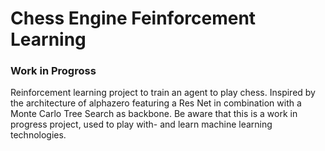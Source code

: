 # Chess Engine Feinforcement Learning
### Work in Progross
Reinforcement learning project to train an agent to play chess. Inspired by the architecture of alphazero featuring a Res Net in combination with a Monte Carlo Tree Search as backbone.
Be aware that this is a work in progress project, used to play with- and learn machine learning technologies. 
